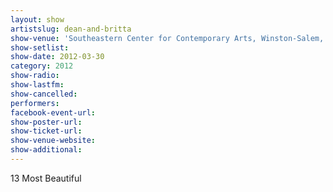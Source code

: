 ```yaml
---
layout: show
artistslug: dean-and-britta
show-venue: 'Southeastern Center for Contemporary Arts, Winston-Salem, NC, USA'
show-setlist: 
show-date: 2012-03-30
category: 2012
show-radio: 
show-lastfm: 
show-cancelled: 
performers: 
facebook-event-url: 
show-poster-url: 
show-ticket-url: 
show-venue-website: 
show-additional: 
---
```


13 Most Beautiful